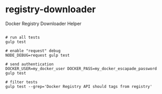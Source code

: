registry-downloader
===================

Docker Registry Downloader Helper

```shell

# run all tests
gulp test

# enable "request" debug
NODE_DEBUG=request gulp test

# send authentication
DOCKER_USER=my_docker_user DOCKER_PASS=my_docker_escapade_password gulp test

# filter tests
gulp test --grep='Docker Registry API should tags from registry'
```


